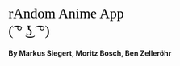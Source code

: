 <h1>rAndom Anime App<br>(͡ ° ͜ʖ ͡ °)</h1>

#### By Markus Siegert, Moritz Bosch, Ben Zelleröhr

<style>
h1 {
  all: initial;
  font-size: 2em !important;
  line-height: 1.2 !important;
}

h4 {
  font-size: 1em !important;
}
</style>
